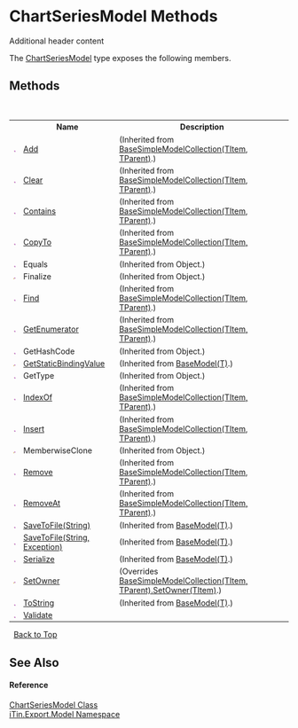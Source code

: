 # ChartSeriesModel Methods
Additional header content 

The <a href="126b6bb2-e0b0-85c9-a613-b58ef9d2a6c5">ChartSeriesModel</a> type exposes the following members.


## Methods
&nbsp;<table><tr><th></th><th>Name</th><th>Description</th></tr><tr><td>![Public method](media/pubmethod.gif "Public method")</td><td><a href="4ed6daaa-faee-f11e-1b12-ba563e6d3971">Add</a></td><td> (Inherited from <a href="b4adb97a-faa8-dcba-4b06-9f20cda532a6">BaseSimpleModelCollection(TItem, TParent)</a>.)</td></tr><tr><td>![Public method](media/pubmethod.gif "Public method")</td><td><a href="76bb792f-bd32-5006-cc4d-4d4400bf1d92">Clear</a></td><td> (Inherited from <a href="b4adb97a-faa8-dcba-4b06-9f20cda532a6">BaseSimpleModelCollection(TItem, TParent)</a>.)</td></tr><tr><td>![Public method](media/pubmethod.gif "Public method")</td><td><a href="094f4ef0-80d2-e610-a775-07751cd4ec6d">Contains</a></td><td> (Inherited from <a href="b4adb97a-faa8-dcba-4b06-9f20cda532a6">BaseSimpleModelCollection(TItem, TParent)</a>.)</td></tr><tr><td>![Public method](media/pubmethod.gif "Public method")</td><td><a href="953d74be-70d0-385c-e21d-ab71991e68b9">CopyTo</a></td><td> (Inherited from <a href="b4adb97a-faa8-dcba-4b06-9f20cda532a6">BaseSimpleModelCollection(TItem, TParent)</a>.)</td></tr><tr><td>![Public method](media/pubmethod.gif "Public method")</td><td>Equals</td><td> (Inherited from Object.)</td></tr><tr><td>![Protected method](media/protmethod.gif "Protected method")</td><td>Finalize</td><td> (Inherited from Object.)</td></tr><tr><td>![Public method](media/pubmethod.gif "Public method")</td><td><a href="99d3244c-f5b7-c75d-39e1-c7d9322e6382">Find</a></td><td> (Inherited from <a href="b4adb97a-faa8-dcba-4b06-9f20cda532a6">BaseSimpleModelCollection(TItem, TParent)</a>.)</td></tr><tr><td>![Public method](media/pubmethod.gif "Public method")</td><td><a href="2dc923f3-699f-504c-b9dd-4e2821238d7c">GetEnumerator</a></td><td> (Inherited from <a href="b4adb97a-faa8-dcba-4b06-9f20cda532a6">BaseSimpleModelCollection(TItem, TParent)</a>.)</td></tr><tr><td>![Public method](media/pubmethod.gif "Public method")</td><td>GetHashCode</td><td> (Inherited from Object.)</td></tr><tr><td>![Protected method](media/protmethod.gif "Protected method")</td><td><a href="4253f171-71af-35d6-e1b1-47af647eb205">GetStaticBindingValue</a></td><td> (Inherited from <a href="6632f561-4175-f1f2-939c-ac8b10159529">BaseModel(T)</a>.)</td></tr><tr><td>![Public method](media/pubmethod.gif "Public method")</td><td>GetType</td><td> (Inherited from Object.)</td></tr><tr><td>![Public method](media/pubmethod.gif "Public method")</td><td><a href="89eb6b27-8b1e-39f2-a41b-e563c6fba11a">IndexOf</a></td><td> (Inherited from <a href="b4adb97a-faa8-dcba-4b06-9f20cda532a6">BaseSimpleModelCollection(TItem, TParent)</a>.)</td></tr><tr><td>![Public method](media/pubmethod.gif "Public method")</td><td><a href="17dc0b72-ba88-b43f-6354-42e25a04d0dc">Insert</a></td><td> (Inherited from <a href="b4adb97a-faa8-dcba-4b06-9f20cda532a6">BaseSimpleModelCollection(TItem, TParent)</a>.)</td></tr><tr><td>![Protected method](media/protmethod.gif "Protected method")</td><td>MemberwiseClone</td><td> (Inherited from Object.)</td></tr><tr><td>![Public method](media/pubmethod.gif "Public method")</td><td><a href="b0f4c53d-f6de-de16-cda9-d369ae47a239">Remove</a></td><td> (Inherited from <a href="b4adb97a-faa8-dcba-4b06-9f20cda532a6">BaseSimpleModelCollection(TItem, TParent)</a>.)</td></tr><tr><td>![Public method](media/pubmethod.gif "Public method")</td><td><a href="b8d3bc5d-f312-1b52-8903-5e4502dca58b">RemoveAt</a></td><td> (Inherited from <a href="b4adb97a-faa8-dcba-4b06-9f20cda532a6">BaseSimpleModelCollection(TItem, TParent)</a>.)</td></tr><tr><td>![Public method](media/pubmethod.gif "Public method")</td><td><a href="60537b6c-f261-e08e-2eee-1007e9760316">SaveToFile(String)</a></td><td> (Inherited from <a href="6632f561-4175-f1f2-939c-ac8b10159529">BaseModel(T)</a>.)</td></tr><tr><td>![Public method](media/pubmethod.gif "Public method")</td><td><a href="81bbc161-83e1-ff91-7904-4b6a5260f76c">SaveToFile(String, Exception)</a></td><td> (Inherited from <a href="6632f561-4175-f1f2-939c-ac8b10159529">BaseModel(T)</a>.)</td></tr><tr><td>![Public method](media/pubmethod.gif "Public method")</td><td><a href="d84fa1d2-692a-9e10-e839-60da45d50f19">Serialize</a></td><td> (Inherited from <a href="6632f561-4175-f1f2-939c-ac8b10159529">BaseModel(T)</a>.)</td></tr><tr><td>![Protected method](media/protmethod.gif "Protected method")</td><td><a href="8bf7de53-e84a-13d7-9fad-92b84f28e8d0">SetOwner</a></td><td> (Overrides <a href="15d88ece-c829-d6c1-109c-f1288e60ece2">BaseSimpleModelCollection(TItem, TParent).SetOwner(TItem)</a>.)</td></tr><tr><td>![Public method](media/pubmethod.gif "Public method")</td><td><a href="79c32584-b2b0-b6ca-0ade-5f0708e1a9b7">ToString</a></td><td> (Inherited from <a href="6632f561-4175-f1f2-939c-ac8b10159529">BaseModel(T)</a>.)</td></tr><tr><td>![Public method](media/pubmethod.gif "Public method")</td><td><a href="7fe1f136-4816-03d5-181d-eb7757c14d4b">Validate</a></td><td /></tr></table>&nbsp;
<a href="#chartseriesmodel-methods">Back to Top</a>

## See Also


#### Reference
<a href="126b6bb2-e0b0-85c9-a613-b58ef9d2a6c5">ChartSeriesModel Class</a><br /><a href="ef57ffcc-e95e-b212-5a46-9aa6f5a3511f">iTin.Export.Model Namespace</a><br />